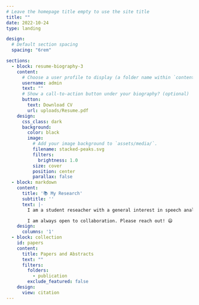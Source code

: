 ```yaml
---
# Leave the homepage title empty to use the site title
title: ""
date: 2022-10-24
type: landing

design:
  # Default section spacing
  spacing: "6rem"

sections:
  - block: resume-biography-3
    content:
      # Choose a user profile to display (a folder name within `content/authors/`)
      username: admin
      text: ""
      # Show a call-to-action button under your biography? (optional)
      button:
        text: Download CV
        url: uploads/Resume.pdf
    design:
      css_class: dark
      background:
        color: black
        image:
          # Add your image background to `assets/media/`.
          filename: stacked-peaks.svg
          filters:
            brightness: 1.0
          size: cover
          position: center
          parallax: false
  - block: markdown
    content:
      title: '📚 My Research'
      subtitle: ''
      text: |-
        I am a student reseacher with a general interest in speech analysis. My previous work focuses on tonal langauges, specifically Cantonese. I am interested in the application of statistical and corpus method in the field of speech production and percetion, language and sound variation. 

        I am always open to collaboration. Please reach out! 😃
    design:
      columns: '1'
  - block: collection
    id: papers
    content:
      title: Papers and Abstracts
      text: ""
      filters:
        folders:
          - publication
        exclude_featured: false
    design:
      view: citation
---
```

